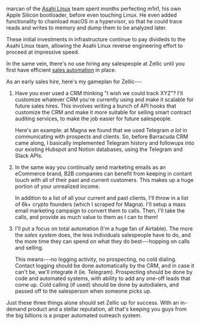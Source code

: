 marcan of the [Asahi Linux](https://asahilinux.org/about/) team spent months perfecting m1n1, his own Apple Silicon
bootloader, before even touching Linux. He even added functionality to chainload macOS in a hypervisor, so that he
could trace reads and writes to memory and dump them to be analyzed later.

These initial investments in infrastructure continue to pay divideds to the Asahi Linux team, allowing the Asahi Linux
reverse engineering effort to proceed at impressive speed.

In the same vein, there's no use hiring any salespeople at Zellic until
you first have efficient [sales automation](https://bjorn.llc) in place.

As an early sales hire, here's my gameplan for Zellic---

1. Have you ever used a CRM thinking "I wish we could track XYZ"?
   I'll customize whatever CRM you're currently using and make it scalable
   for future sales hires. This involves writing a bunch of API hooks that customize
   the CRM and make it more suitable for selling smart contract
   auditing services, to make the job easier for future salespeople.

   Here's an example: at Magna we found that we used Telegram *a lot*
   in communicating with prospects and clients. So, before Barracuda CRM came
   along, I basically implemented Telegram history and followups into our existing Hubspot and
   Notion databases, using the Telegram and Slack APIs.

2. In the same way you continually send marketing emails as an eCommerce brand,
   B2B companies can benefit from keeping in contant touch with all of
   their past and current customers. This makes up a huge portion of your
   unrealized income.

   In addition to a list of all your current and past clients,
   I'll throw in a list of 6k+ crypto founders
   (which I scraped for Magna). I'll setup a mass email marketing
   campaign to convert them to
   calls. Then, I'll take the calls, and provide as much value
   to them as I can to them!


3. I'll put a focus on total automation (I'm a huge fan of Airtable).
   The more the *sales system* does, the less individuals salespeople
   have to do, and the more time they
   can spend on what they do best---hopping on calls and selling.

   This means---no logging activity, no prospecting, no cold dialing. Contact logging
   should be done automatically by the CRM, and in case it can't be, we'll
   integrate it (ie. Telegram). Prospecting
   should be done by code and automated systems, with ability to add
   any one-off leads that come up. Cold calling (if used) should be done
   by autodialers, and passed off to the salesperson when someone picks up.

Just these three things alone should set Zellic up for success. With an
in-demand product and a stellar reputation, all that's keeping you guys
from the big billions is a proper automated outreach system.
